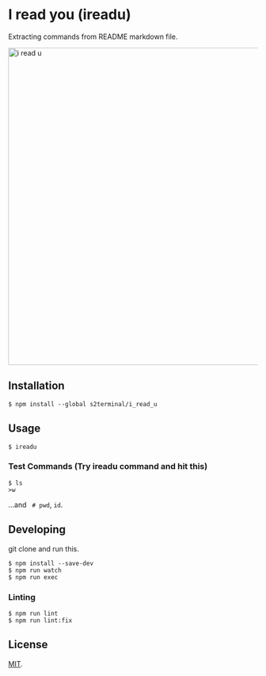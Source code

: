 # I read you (ireadu)
Extracting commands from README markdown file.

<img src="https://user-images.githubusercontent.com/7953751/42761855-b07ff612-8949-11e8-9b4b-01d7a9f690e9.gif" width="640" alt="i read u"/>

## Installation

```
$ npm install --global s2terminal/i_read_u
```

## Usage

```
$ ireadu
```

### Test Commands (Try ireadu command and hit this)

```
$ ls
>w
```
...and ` # pwd`, `id`.

## Developing

git clone and run this.
```
$ npm install --save-dev
$ npm run watch
$ npm run exec
```

### Linting

```
$ npm run lint
$ npm run lint:fix
```

## License
[MIT](LICENSE).
